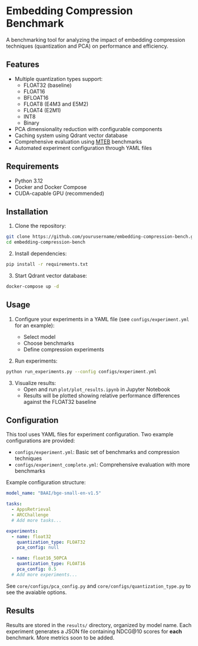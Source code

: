 # Embedding Compression Benchmark

A benchmarking tool for analyzing the impact of embedding compression techniques (quantization and PCA) on performance and efficiency.

## Features

- Multiple quantization types support:
  - FLOAT32 (baseline)
  - FLOAT16
  - BFLOAT16
  - FLOAT8 (E4M3 and E5M2)
  - FLOAT4 (E2M1)
  - INT8
  - Binary
- PCA dimensionality reduction with configurable components
- Caching system using Qdrant vector database
- Comprehensive evaluation using [MTEB](https://github.com/embeddings-benchmark/mteb) benchmarks
- Automated experiment configuration through YAML files

## Requirements

- Python 3.12
- Docker and Docker Compose
- CUDA-capable GPU (recommended)

## Installation

1. Clone the repository:
```bash
git clone https://github.com/yourusername/embedding-compression-bench.git
cd embedding-compression-bench
```

2. Install dependencies:
```bash
pip install -r requirements.txt
```

3. Start Qdrant vector database:
```bash
docker-compose up -d
```

## Usage

1. Configure your experiments in a YAML file (see `configs/experiment.yml` for an example):
   - Select model
   - Choose benchmarks
   - Define compression experiments

2. Run experiments:
```bash
python run_experiments.py --config configs/experiment.yml
```

3. Visualize results:
   - Open and run `plot/plot_results.ipynb` in Jupyter Notebook
   - Results will be plotted showing relative performance differences against the FLOAT32 baseline

## Configuration

This tool uses YAML files for experiment configuration. Two example configurations are provided:
- `configs/experiment.yml`: Basic set of benchmarks and compression techniques
- `configs/experiment_complete.yml`: Comprehensive evaluation with more benchmarks

Example configuration structure:
```yaml
model_name: "BAAI/bge-small-en-v1.5"

tasks:
  - AppsRetrieval
  - ARCChallenge
  # Add more tasks...

experiments:
  - name: float32
    quantization_type: FLOAT32
    pca_config: null

  - name: float16_50PCA
    quantization_type: FLOAT16
    pca_config: 0.5
  # Add more experiments...
```

See `core/configs/pca_config.py` and `core/configs/quantization_type.py` to see the avaiable options.

## Results

Results are stored in the `results/` directory, organized by model name. Each experiment generates a JSON file containing NDCG@10 scores for **each** benchmark. More metrics soon to be added.